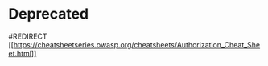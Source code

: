 # Deprecated

#REDIRECT [[https://cheatsheetseries.owasp.org/cheatsheets/Authorization_Cheat_Sheet.html]] 